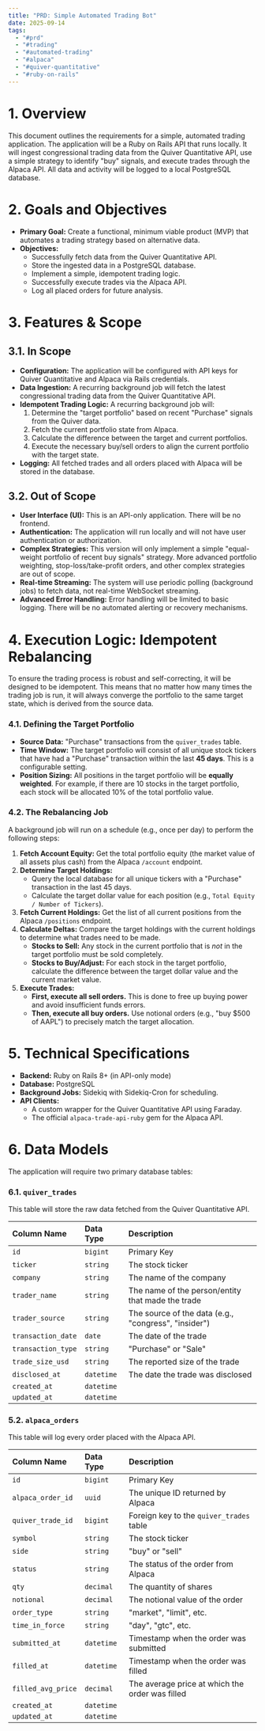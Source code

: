 ```yaml
---
title: "PRD: Simple Automated Trading Bot"
date: 2025-09-14
tags:
  - "#prd"
  - "#trading"
  - "#automated-trading"
  - "#alpaca"
  - "#quiver-quantitative"
  - "#ruby-on-rails"
---
```


# 1. Overview

This document outlines the requirements for a simple, automated trading application. The application will be a Ruby on Rails API that runs locally. It will ingest congressional trading data from the Quiver Quantitative API, use a simple strategy to identify "buy" signals, and execute trades through the Alpaca API. All data and activity will be logged to a local PostgreSQL database.

# 2. Goals and Objectives

*   **Primary Goal:** Create a functional, minimum viable product (MVP) that automates a trading strategy based on alternative data.
*   **Objectives:**
    *   Successfully fetch data from the Quiver Quantitative API.
    *   Store the ingested data in a PostgreSQL database.
    *   Implement a simple, idempotent trading logic.
    *   Successfully execute trades via the Alpaca API.
    *   Log all placed orders for future analysis.

# 3. Features & Scope

## 3.1. In Scope

*   **Configuration:** The application will be configured with API keys for Quiver Quantitative and Alpaca via Rails credentials.
*   **Data Ingestion:** A recurring background job will fetch the latest congressional trading data from the Quiver Quantitative API.
*   **Idempotent Trading Logic:** A recurring background job will:
    1.  Determine the "target portfolio" based on recent "Purchase" signals from the Quiver data.
    2.  Fetch the current portfolio state from Alpaca.
    3.  Calculate the difference between the target and current portfolios.
    4.  Execute the necessary buy/sell orders to align the current portfolio with the target state.
*   **Logging:** All fetched trades and all orders placed with Alpaca will be stored in the database.

## 3.2. Out of Scope

*   **User Interface (UI):** This is an API-only application. There will be no frontend.
*   **Authentication:** The application will run locally and will not have user authentication or authorization.
*   **Complex Strategies:** This version will only implement a simple "equal-weight portfolio of recent buy signals" strategy. More advanced portfolio weighting, stop-loss/take-profit orders, and other complex strategies are out of scope.
*   **Real-time Streaming:** The system will use periodic polling (background jobs) to fetch data, not real-time WebSocket streaming.
*   **Advanced Error Handling:** Error handling will be limited to basic logging. There will be no automated alerting or recovery mechanisms.

# 4. Execution Logic: Idempotent Rebalancing

To ensure the trading process is robust and self-correcting, it will be designed to be idempotent. This means that no matter how many times the trading job is run, it will always converge the portfolio to the same target state, which is derived from the source data.

### 4.1. Defining the Target Portfolio

*   **Source Data:** "Purchase" transactions from the `quiver_trades` table.
*   **Time Window:** The target portfolio will consist of all unique stock tickers that have had a "Purchase" transaction within the last **45 days**. This is a configurable setting.
*   **Position Sizing:** All positions in the target portfolio will be **equally weighted**. For example, if there are 10 stocks in the target portfolio, each stock will be allocated 10% of the total portfolio value.

### 4.2. The Rebalancing Job

A background job will run on a schedule (e.g., once per day) to perform the following steps:

1.  **Fetch Account Equity:** Get the total portfolio equity (the market value of all assets plus cash) from the Alpaca `/account` endpoint.
2.  **Determine Target Holdings:**
    *   Query the local database for all unique tickers with a "Purchase" transaction in the last 45 days.
    *   Calculate the target dollar value for each position (e.g., `Total Equity / Number of Tickers`).
3.  **Fetch Current Holdings:** Get the list of all current positions from the Alpaca `/positions` endpoint.
4.  **Calculate Deltas:** Compare the target holdings with the current holdings to determine what trades need to be made.
    *   **Stocks to Sell:** Any stock in the current portfolio that is *not* in the target portfolio must be sold completely.
    *   **Stocks to Buy/Adjust:** For each stock in the target portfolio, calculate the difference between the target dollar value and the current market value.
5.  **Execute Trades:**
    *   **First, execute all sell orders.** This is done to free up buying power and avoid insufficient funds errors.
    *   **Then, execute all buy orders.** Use notional orders (e.g., "buy $500 of AAPL") to precisely match the target allocation.

# 5. Technical Specifications

*   **Backend:** Ruby on Rails 8+ (in API-only mode)
*   **Database:** PostgreSQL
*   **Background Jobs:** Sidekiq with Sidekiq-Cron for scheduling.
*   **API Clients:**
    *   A custom wrapper for the Quiver Quantitative API using Faraday.
    *   The official `alpaca-trade-api-ruby` gem for the Alpaca API.

# 6. Data Models

The application will require two primary database tables:

### 6.1. `quiver_trades`

This table will store the raw data fetched from the Quiver Quantitative API.

| Column Name | Data Type | Description |
| :--- | :--- | :--- |
| `id` | `bigint` | Primary Key |
| `ticker` | `string` | The stock ticker |
| `company` | `string` | The name of the company |
| `trader_name` | `string` | The name of the person/entity that made the trade |
| `trader_source` | `string` | The source of the data (e.g., "congress", "insider") |
| `transaction_date` | `date` | The date of the trade |
| `transaction_type` | `string` | "Purchase" or "Sale" |
| `trade_size_usd` | `string` | The reported size of the trade |
| `disclosed_at` | `datetime` | The date the trade was disclosed |
| `created_at` | `datetime` | |
| `updated_at` | `datetime` | |

### 5.2. `alpaca_orders`

This table will log every order placed with the Alpaca API.

| Column Name | Data Type | Description |
| :--- | :--- | :--- |
| `id` | `bigint` | Primary Key |
| `alpaca_order_id` | `uuid` | The unique ID returned by Alpaca |
| `quiver_trade_id` | `bigint` | Foreign key to the `quiver_trades` table |
| `symbol` | `string` | The stock ticker |
| `side` | `string` | "buy" or "sell" |
| `status` | `string` | The status of the order from Alpaca |
| `qty` | `decimal` | The quantity of shares |
| `notional` | `decimal` | The notional value of the order |
| `order_type` | `string` | "market", "limit", etc. |
| `time_in_force` | `string` | "day", "gtc", etc. |
| `submitted_at` | `datetime` | Timestamp when the order was submitted |
| `filled_at` | `datetime` | Timestamp when the order was filled |
| `filled_avg_price` | `decimal` | The average price at which the order was filled |
| `created_at` | `datetime` | |
| `updated_at` | `datetime` | |
